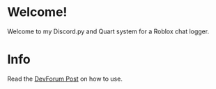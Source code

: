# Welcome!
Welcome to my Discord.py and Quart system for a Roblox chat logger.
# Info
Read the [DevForum Post]() on how to use.